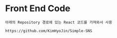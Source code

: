# Front End Code

    아래의 Repository 경로에 있는 React 코드를 가져와서 사용
    
    https://github.com/KimHyoJin/Simple-SNS
